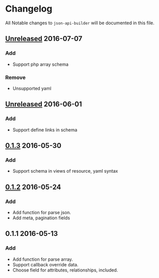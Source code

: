# Changelog

All Notable changes to `json-api-builder` will be documented in this file.

## [Unreleased] 2016-07-07
### Add
- Support php array schema
### Remove
- Unsupported yaml

## [Unreleased] 2016-06-01
### Add
- Support define links in schema

## [0.1.3] 2016-05-30
### Add
- Support schema in views of resource, yaml syntax

## [0.1.2] 2016-05-24
### Add
- Add function for parse json.
- Add meta, pagination fields

## 0.1.1 2016-05-13
### Add
- Add function for parse array.
- Support callback override data.
- Choose field for attributes, relationships, included.

[Unreleased]: https://github.com/leeduc/json-api-builder/compare/v0.1.4...v0.1.5
[0.1.4]: https://github.com/leeduc/json-api-builder/compare/v0.1.3...v0.1.4
[0.1.3]: https://github.com/leeduc/json-api-builder/compare/v0.1.2...v0.1.3
[0.1.2]: https://github.com/leeduc/json-api-builder/compare/v0.1.1...v0.1.2
